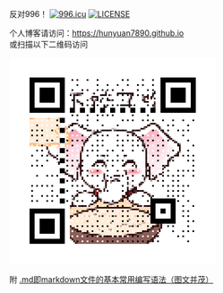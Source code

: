 反对996！
[![996.icu](https://img.shields.io/badge/link-996.icu-red.svg)](https://996.icu)
[![LICENSE](https://img.shields.io/badge/license-Anti%20996-blue.svg)](https://github.com/996icu/996.ICU/blob/master/LICENSE)

个人博客请访问：https://hunyuan7890.github.io  
或扫描以下二维码访问  

![Image](/img/456.gif)
  

附 [.md即markdown文件的基本常用编写语法（图文并茂）](https://www.cnblogs.com/liugang-vip/p/6337580.html)
